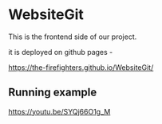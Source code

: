 # WebsiteGit
This is the frontend side of our project.

it is deployed on github pages -

https://the-firefighters.github.io/WebsiteGit/

## Running example 

https://youtu.be/SYQj66O1g_M

